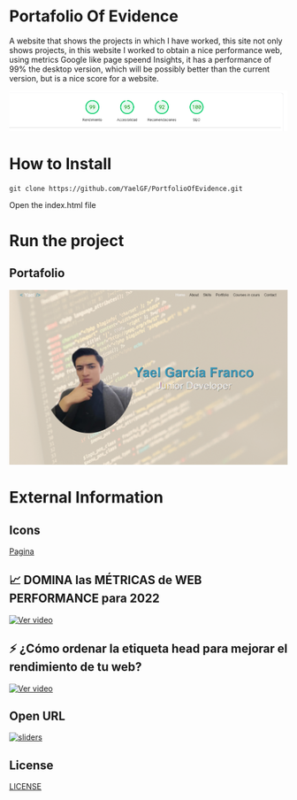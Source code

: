 # Portafolio Of Evidence

A website that shows the projects in which I have worked, this site not only shows projects, in this website I worked to obtain a nice performance web, using metrics Google like page speend Insights, it has a performance of 99% the desktop version, which will be possibly better than the current version, but is a nice score for a website.

![score](/Img-readme/pagespeedInsightsDesktop.png)

# How to Install


``` shell
git clone https://github.com/YaelGF/PortfolioOfEvidence.git
```

Open the index.html file

# Run the project

## Portafolio
[![img](/Img-readme/main.png)](https://yaelgf.github.io/PortfolioOfEvidence/)

# External Information

## Icons
[Pagina](https://fontawesome.com/)

## 📈  DOMINA las MÉTRICAS de WEB PERFORMANCE para 2022
[![Ver video](https://img.youtube.com/vi/zVfBD5HD6-w/0.jpg)](https://www.youtube.com/watch?v=zVfBD5HD6-w)

## ⚡ ¿Cómo ordenar la etiqueta head para mejorar el rendimiento de tu web?
[![Ver video](https://img.youtube.com/vi/kzoRE3kttms/0.jpg)](https://www.youtube.com/watch?v=kzoRE3kttms)

## Open URL
[![sliders](https://pbs.twimg.com/card_img/1663045343947128835/QvfnKZqH?format=jpg&name=small)](https://speakerdeck.com/csswizardry/get-your-head-straight)


## License
[LICENSE](https://github.com/YaelGF/PortfolioOfEvidence/blob/main/LICENSE)